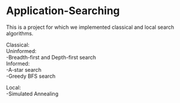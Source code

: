 # Application-Searching

This is a project for which we implemented classical and local search algorithms.

Classical: \
  Uninformed: \
    -Breadth-first and Depth-first search \
  Informed: \
    -A-star search \
    -Greedy BFS search
    
  Local:  \
    -Simulated Annealing
    
